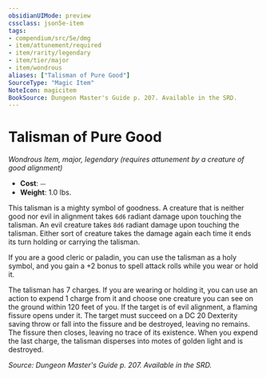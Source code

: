 ```yaml
---
obsidianUIMode: preview
cssclass: json5e-item
tags:
- compendium/src/5e/dmg
- item/attunement/required
- item/rarity/legendary
- item/tier/major
- item/wondrous
aliases: ["Talisman of Pure Good"]
SourceType: "Magic Item"
NoteIcon: magicitem
BookSource: Dungeon Master's Guide p. 207. Available in the SRD.
---
```

# Talisman of Pure Good
*Wondrous Item, major, legendary (requires attunement by a creature of good alignment)*  

- **Cost**: ⏤
- **Weight**: 1.0 lbs.

This talisman is a mighty symbol of goodness. A creature that is neither good nor evil in alignment takes `6d6` radiant damage upon touching the talisman. An evil creature takes `8d6` radiant damage upon touching the talisman. Either sort of creature takes the damage again each time it ends its turn holding or carrying the talisman.

If you are a good cleric or paladin, you can use the talisman as a holy symbol, and you gain a +2 bonus to spell attack rolls while you wear or hold it.

The talisman has 7 charges. If you are wearing or holding it, you can use an action to expend 1 charge from it and choose one creature you can see on the ground within 120 feet of you. If the target is of evil alignment, a flaming fissure opens under it. The target must succeed on a DC 20 Dexterity saving throw or fall into the fissure and be destroyed, leaving no remains. The fissure then closes, leaving no trace of its existence. When you expend the last charge, the talisman disperses into motes of golden light and is destroyed.

*Source: Dungeon Master's Guide p. 207. Available in the SRD.*